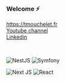 ### Welcome ⚡

[https://tmouchelet.fr ](https://tmouchelet.com/)\
[Youtube channel](https://www.youtube.com/channel/UCN2PHVKqrXDLAYqbG8yKmdQ)\
[Linkedin](https://www.linkedin.com/in/thomasmouchelet/)

<br>

![NestJS](https://img.shields.io/badge/nestjs-%23E0234E.svg?style=for-the-badge&logo=nestjs&logoColor=white)
![Symfony](https://img.shields.io/badge/symfony-%23000000.svg?style=for-the-badge&logo=symfony&logoColor=white)

![Next JS](https://img.shields.io/badge/Next-black?style=for-the-badge&logo=next.js&logoColor=white)
![React](https://img.shields.io/badge/react-%2320232a.svg?style=for-the-badge&logo=react&logoColor=%2361DAFB)

